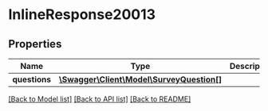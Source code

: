 # InlineResponse20013

## Properties
Name | Type | Description | Notes
------------ | ------------- | ------------- | -------------
**questions** | [**\Swagger\Client\Model\SurveyQuestion[]**](SurveyQuestion.md) |  | [optional] 

[[Back to Model list]](../README.md#documentation-for-models) [[Back to API list]](../README.md#documentation-for-api-endpoints) [[Back to README]](../README.md)


